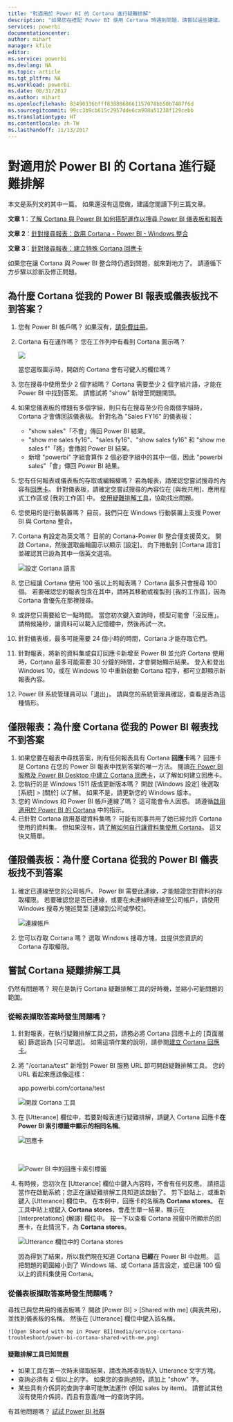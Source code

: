 ```yaml
---
title: "對適用於 Power BI 的 Cortana 進行疑難排解"
description: "如果您在搭配 Power BI 使用 Cortana 時遇到問題，請嘗試這些建議。 "
services: powerbi
documentationcenter: 
author: mihart
manager: kfile
editor: 
ms.service: powerbi
ms.devlang: NA
ms.topic: article
ms.tgt_pltfrm: NA
ms.workload: powerbi
ms.date: 08/31/2017
ms.author: mihart
ms.openlocfilehash: 83490336bfff8388868661157078bb50b7487f6d
ms.sourcegitcommit: 99cc3b9cb615c2957dde6ca908a51238f129cebb
ms.translationtype: HT
ms.contentlocale: zh-TW
ms.lasthandoff: 11/13/2017
---
```

# <a name="troubleshoot-cortana-for-power-bi"></a>對適用於 Power BI 的 Cortana 進行疑難排解
本文是系列文的其中一篇。 如果還沒有這麼做，建議您閱讀下列三篇文章。

**文章 1**：[了解 Cortana 與 Power BI 如何搭配運作以搜尋 Power BI 儀表板和報表](service-cortana-intro.md)

**文章 2**：[針對搜尋報表：啟用 Cortana - Power BI - Windows 整合](service-cortana-enable.md)

**文章 3**：[針對搜尋報表：建立特殊 Cortana 回應卡](service-cortana-answer-cards.md)

如果您在讓 Cortana 與 Power BI 整合時仍遇到問題，就來對地方了。 請遵循下方步驟以診斷及修正問題。

## <a name="why-doesnt-cortana-find-answers-from-my-power-bi-reports-or-dashboards"></a>為什麼 Cortana 從我的 Power BI 報表或儀表板找不到答案？
1. 您有 Power BI 帳戶嗎？  如果沒有，[請免費註冊](service-self-service-signup-for-power-bi.md)。
2. Cortana 有在運作嗎？  您在工作列中有看到 Cortana 圖示嗎？
   
    ![](media/service-cortana-troubleshoot/power-bi-cortana-icon.png)
   
    當您選取圖示時，開啟的 Cortana 會有可鍵入的欄位嗎？
3. 您在搜尋中使用至少 2 個字組嗎？ Cortana 需要至少 2 個字組片語，才能在 Power BI 中找到答案。 請嘗試將 "show" 新增至問題開頭。 
4. 如果您儀表板的標題有多個字組，則只有在搜尋至少符合兩個字組時，Cortana 才會傳回該儀表板。 針對名為 "Sales FY16" 的儀表板： 
   
   * "show sales"「不會」傳回 Power BI 結果。   
   * "show me sales fy16"、"sales fy16"、"show sales fy16" 和 "show me sales f"「將」會傳回 Power BI 結果。    
   * 新增 "powerbi" 字組會算作 2 個必要字組中的其中一個，因此 "powerbi sales"「會」傳回 Power BI 結果。
5. 您有任何報表或儀表板的存取或編輯權嗎？ 若為報表，請確認您嘗試搜尋的內容有[回應卡](service-cortana-answer-cards.md)。  針對儀表板，請確定您嘗試搜尋的內容位在 [與我共用]、應用程式工作區或 [我的工作區] 中。 [使用疑難排解工具](#try-the-cortana-troubleshooting-tool)，協助找出問題。
6. 您使用的是行動裝置嗎？  目前，我們只在 Windows 行動裝置上支援 Power BI 與 Cortana 整合。
7. Cortana 有設定為英文嗎？  目前的 Cortana-Power BI 整合僅支援英文。 開啟 Cortana，然後選取齒輪圖示以顯示 [設定]。 向下捲動到 [Cortana 語言] 並確認其已設為其中一個英文選項。
   
   ![設定 Cortana 語言](media/service-cortana-troubleshoot/power-bi-cortana-language.png)
8. 您已經讓 Cortana 使用 100 張以上的報表嗎？  Cortana 最多只會搜尋 100 個。  若要確認您的報表包含在其中，請將其移動或複製到 [我的工作區]，因為 Cortana 會優先在那裡搜尋。
9. 或許您只需要給它一點時間。 當您初次鍵入查詢時，模型可能會「沒反應」。 請稍候幾秒，讓資料可以載入記憶體中，然後再試一次。 
10. 針對儀表板，最多可能需要 24 個小時的時間，Cortana 才能存取它們。    
11. 針對報表，將新的資料集或自訂回應卡新增至 Power BI 並允許 Cortana 使用時，Cortana 最多可能需要 30 分鐘的時間，才會開始顯示結果。 登入和登出 Windows 10，或在 Windows 10 中重新啟動 Cortana 程序，都可立即顯示新報表內容。  
12. Power BI 系統管理員可以「退出」。 請與您的系統管理員確認，查看是否為這種情形。

## <a name="reports-only-why-doesnt-cortana-find-answers-from-my-power-bi-reports"></a>僅限報表：為什麼 Cortana 從我的 Power BI 報表找不到答案
1. 如果您要在報表中尋找答案，則有任何報表具有 Cortana **回應卡**嗎？ 回應卡是 Cortana 在您的 Power BI 報表中找到答案的唯一方法。  閱讀[在 Power BI 服務及 Power BI Desktop 中建立 Cortana 回應卡](service-cortana-answer-cards.md)，以了解如何建立回應卡。
2. 您執行的是 Windows 1511 版或更新版本嗎？  開啟 [Windows 設定] 後選取 [系統] > [關於] 以了解。 如果不是，請更新您的 Windows 版本。
3. 您的 Windows 和 Power BI 帳戶連線了嗎？ 這可能會令人困惑。 請遵循[啟用適用於 Power BI 的 Cortana](service-cortana-enable.md#add-your-power-bi-credentials-to-windows) 中的指示。
4. 已針對 Cortana 啟用基礎資料集嗎？ 可能有同事共用了她已經允許 Cortana 使用的資料集。 但如果沒有，請[了解如何自行讓資料集使用 Cortana](service-cortana-enable.md)。 這又快又簡單。

## <a name="dashboards-only-why-doesnt-cortana-find-answers-from-my-power-bi-dashboards"></a>僅限儀表板：為什麼 Cortana 從我的 Power BI 儀表板找不到答案
1. 確定已連線至您的公司帳戶。 Power BI 需要此連線，才能驗證您對資料的存取權限。 若要確認您是否已連線，或要在未連線時連線至公司帳戶，請使用 Windows 搜尋方塊巡覽至 [連線到公司或學校]。  
   
    ![連線帳戶](media/service-cortana-troubleshoot/power-bi-cortana-connect.png)
2. 您可以存取 Cortana 嗎？ 選取 Windows 搜尋方塊，並提供您資訊的 Cortana 存取權限。

## <a name="try-the-cortana-troubleshooting-tool"></a>嘗試 Cortana 疑難排解工具
仍然有問題嗎？  現在是執行 Cortana 疑難排解工具的好時機，並縮小可能問題的範圍。 

### <a name="having-trouble-retrieving-answers-from-a-report"></a>從報表擷取答案時發生問題嗎？
1. 針對報表，在執行疑難排解工具之前，請務必將 Cortana 回應卡上的 [頁面層級] 篩選設為 [只可單選]。 如需這項作業的說明，請參閱[建立 Cortana 回應卡](service-cortana-answer-cards.md)。
2. 將 "/cortana/test" 新增到 Power BI 服務 URL 即可開啟疑難排解工具。 您的 URL 看起來應該像這樣：
   
   app.powerbi.com/cortana/test
   
   ![開啟 Cortana 工具](media/service-cortana-troubleshoot/power-bi-cortana-tool2.png)
3. 在 [Utterance] 欄位中，若要對報表進行疑難排解，請鍵入 Cortana 回應卡**在 Power BI 索引標籤中顯示的相同名稱**。
   
   ![回應卡](media/service-cortana-troubleshoot/power-bi-answer-card-new.png)
   
   </br>
   
   ![Power BI 中的回應卡索引標籤](media/service-cortana-troubleshoot/power-bi-answer-card2.png)
4. 有時候，您初次在 [Utterance] 欄位中鍵入內容時，不會有任何反應。 請把這當作在啟動系統；您正在讓疑難排解工具知道該啟動了。 剪下並貼上，或重新鍵入 [Utterance] 欄位中。 在本例中，回應卡的名稱為 **Cortana stores**。 在工具中貼上或鍵入 **Cortana stores**，會產生單一結果，顯示在 [Interpretations] (解譯) 欄位中。 按一下以查看 Cortana 視窗中所顯示的回應卡，在此情況下，為 **Cortana stores**。
   
   ![Utterance 欄位中的 Cortana stores](media/service-cortana-troubleshoot/power-bi-utterance.png)
   
   因為得到了結果，所以我們現在知道 Cortana **已經**在 Power BI 中啟用。 這把問題的範圍縮小到了 Windows 端、或 Cortana 語言設定，或已讓 100 個以上的資料集使用 Cortana。

### <a name="having-trouble-retrieving-answers-from-a-dashboard"></a>從儀表板擷取答案時發生問題嗎？
尋找已與您共用的儀表板嗎？  開啟 [Power BI] > [Shared with me] (與我共用)，並找到儀表板的名稱。  然後在 [Utterance] 欄位中鍵入該名稱。

    ![Open Shared with me in Power BI](media/service-cortana-troubleshoot/power-bi-cortana-shared-with-me.png)


#### <a name="troubleshooting-tool-known-issues"></a>疑難排解工具已知問題
* 如果工具在第一次時未擷取結果，請改為將查詢貼入 Utterance 文字方塊。
* 查詢必須有 2 個以上的字。  如果您的查詢過短，請加上 "show" 字。
* 某些具有介係詞的查詢字串可能無法運作 (例如 sales by item)。 請嘗試其他沒有使用介係詞，而且有意義/唯一的查詢字詞。

有其他問題嗎？ [試試 Power BI 社群](http://community.powerbi.com/)

